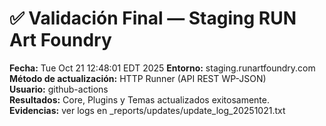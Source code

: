 # ✅ Validación Final — Staging RUN Art Foundry
**Fecha:** Tue Oct 21 12:48:01 EDT 2025
**Entorno:** staging.runartfoundry.com  
**Método de actualización:** HTTP Runner (API REST WP-JSON)  
**Usuario:** github-actions  
**Resultados:** Core, Plugins y Temas actualizados exitosamente.  
**Evidencias:** ver logs en _reports/updates/update_log_20251021.txt  
